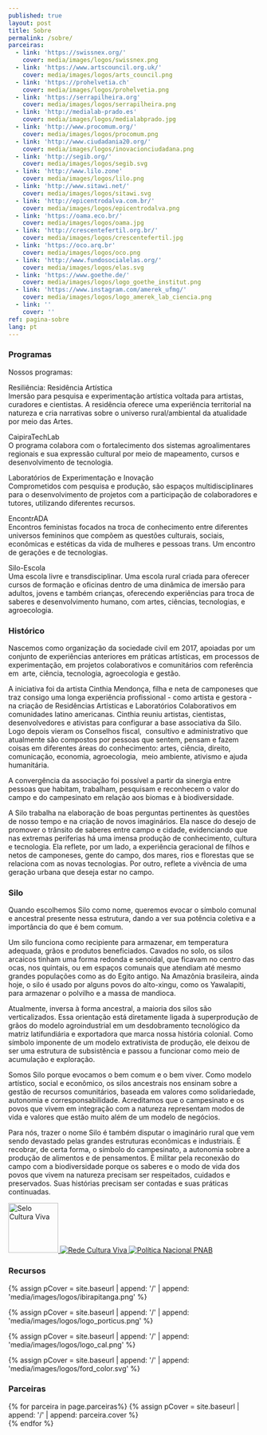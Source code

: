 ```yaml
---
published: true
layout: post
title: Sobre
permalink: /sobre/
parceiras:
  - link: 'https://swissnex.org/'
    cover: media/images/logos/swissnex.png
  - link: 'https://www.artscouncil.org.uk/'
    cover: media/images/logos/arts_council.png 
  - link: 'https://prohelvetia.ch'
    cover: media/images/logos/prohelvetia.png
  - link: 'https://serrapilheira.org'
    cover: media/images/logos/serrapilheira.png
  - link: 'http://medialab-prado.es'
    cover: media/images/logos/medialabprado.jpg
  - link: 'http://www.procomum.org/'
    cover: media/images/logos/procomum.png
  - link: 'http://www.ciudadania20.org/'
    cover: media/images/logos/inovacionciudadana.png
  - link: 'http://segib.org/'
    cover: media/images/logos/segib.svg
  - link: 'http://www.lilo.zone'
    cover: media/images/logos/lilo.png
  - link: 'http://www.sitawi.net/'
    cover: media/images/logos/sitawi.svg
  - link: 'http://epicentrodalva.com.br/'
    cover: media/images/logos/epicentrodalva.png
  - link: 'https://oama.eco.br/'
    cover: media/images/logos/oama.jpg
  - link: 'http://crescentefertil.org.br/'
    cover: media/images/logos/crescentefertil.jpg
  - link: 'https://oco.arq.br'
    cover: media/images/logos/oco.png
  - link: 'http://www.fundosocialelas.org/'
    cover: media/images/logos/elas.svg
  - link: 'https://www.goethe.de/'
    cover: media/images/logos/logo_goethe_institut.png
  - link: 'https://www.instagram.com/amerek_ufmg/'
    cover: media/images/logos/logo_amerek_lab_ciencia.png
  - link: ''
    cover: ''
ref: pagina-sobre
lang: pt
---
```


<div class="about-section-title-wrapper">
  <h3 class="about-section-title" id="programas">Programas</h3>
</div>
Nossos programas:

<span class="about-subtitle">Resiliência: Residência Artística</span>  
Imersão para pesquisa e experimentação artística voltada para artistas, curadores e cientistas. A residência oferece uma experiência territorial na natureza e cria narrativas sobre o universo rural/ambiental da atualidade por meio das Artes.

<span class="about-subtitle">CaipiraTechLab</span>  
O programa colabora com o fortalecimento dos sistemas agroalimentares regionais e sua expressão cultural por meio de mapeamento, cursos e desenvolvimento de tecnologia.

<span class="about-subtitle">Laboratórios de Experimentação e Inovação</span>  
Comprometidos com pesquisa e produção, são espaços multidisciplinares para o desenvolvimento de projetos com a participação de colaboradores e tutores, utilizando diferentes recursos. 

<span class="about-subtitle">EncontrADA</span>  
Encontros feministas focados na troca de conhecimento entre diferentes universos femininos que compõem as questões culturais, sociais, econômicas e estéticas da vida de mulheres e pessoas trans. Um encontro de gerações e de tecnologias. 

<span class="about-subtitle">Silo-Escola</span>  
Uma escola livre e transdisciplinar. Uma escola rural criada para oferecer cursos de formação e oficinas dentro de uma dinâmica de imersão para adultos, jovens e também crianças, oferecendo experiências para troca de saberes e desenvolvimento humano, com artes, ciências, tecnologias, e agroecologia.  

<div class="about-section-title-wrapper">
  <h3 class="about-section-title" id="historico">Histórico</h3>
</div>
Nascemos como organização da sociedade civil em 2017, apoiadas por um conjunto de experiências anteriores em práticas artísticas, em processos de experimentação, em projetos colaborativos e comunitários com referência em  arte, ciência, tecnologia, agroecologia e gestão.  

A iniciativa foi da artista Cinthia Mendonça, filha e neta de camponeses que traz consigo uma longa experiência profissional - como artista e gestora - na criação de Residências Artísticas e Laboratórios Colaborativos em comunidades latino americanas. Cinthia reuniu artistas, cientistas, desenvolvedores e ativistas para configurar a base associativa da Silo. Logo depois vieram os Conselhos fiscal,  consultivo e administrativo que atualmente são compostos por pessoas que sentem, pensam e fazem coisas em diferentes áreas do conhecimento: artes, ciência, direito, comunicação, economia, agroecologia,  meio ambiente, ativismo e ajuda humanitária.  

A convergência da associação foi possível a partir da sinergia entre pessoas que habitam, trabalham, pesquisam e reconhecem o valor do campo e do campesinato em relação aos biomas e à biodiversidade.  

A Silo trabalha na elaboração de boas perguntas pertinentes às questões de nosso tempo e na criação de novos imaginários. Ela nasce do desejo de promover o trânsito de saberes entre campo e cidade, evidenciando que nas extremas periferias há uma imensa produção de conhecimento, cultura e tecnologia. Ela reflete, por um lado, a experiência geracional de filhos e netos de camponeses, gente do campo, dos mares, rios e florestas que se relaciona com as novas tecnologias. Por outro, reflete a vivência de uma geração urbana que deseja estar no campo.  

<div class="about-section-title-wrapper">
  <h3 class="about-section-title" id="silo">Silo</h3>
</div>
Quando escolhemos Silo como nome, queremos evocar o símbolo comunal e ancestral presente nessa estrutura, dando a ver sua potência coletiva e a importância do que é bem comum.  

Um silo funciona como recipiente para armazenar, em temperatura adequada, grãos e produtos beneficiados. Cavados no solo, os silos arcaicos tinham uma forma redonda e senoidal, que ficavam no centro das ocas, nos quintais, ou em espaços comunais que atendiam até mesmo grandes populações como as do Egito antigo. Na Amazônia brasileira, ainda hoje, o silo é usado por alguns povos do alto-xingu, como os Yawalapiti, para armazenar o polvilho e a massa de mandioca.  

Atualmente, inversa à forma ancestral, a maioria dos silos são verticalizados. Essa orientação está diretamente ligada à superprodução de grãos do modelo agroindustrial em um desdobramento tecnológico da matriz latifundiária e exportadora que marca nossa história colonial. Como  símbolo imponente de um modelo extrativista de produção, ele deixou de ser uma estrutura de subsistência e passou a funcionar como meio de acumulação e exploração.  

Somos Silo porque evocamos o bem comum e o bem viver. Como modelo artístico, social e econômico, os silos ancestrais nos ensinam sobre a gestão de recursos comunitários, baseada em valores como solidariedade, autonomia e corresponsabilidade. Acreditamos que o campesinato e os povos que vivem em integração com a natureza representam modos de vida e valores que estão muito além de um modelo de negócios.  

Para nós, trazer o nome Silo é também disputar o imaginário rural que vem sendo devastado pelas grandes estruturas econômicas e industriais. É recobrar, de certa forma, o símbolo do campesinato, a autonomia sobre a produção de alimentos e de pensamentos. É militar pela reconexão do campo com a biodiversidade porque os saberes e o modo de vida dos povos que vivem na natureza precisam ser respeitados, cuidados e preservados. Suas histórias precisam ser contadas e suas práticas continuadas.  

<div class="about-section-title-wrapper">
  <div class="about-section-title" style="width: 80px; display: inline-block;" id="apoio"></div>
</div>
<div class="sobre-cultura-wrapper">
  <a class="sobre-cultura-a" href="https://culturaviva.cultura.gov.br/">
    <img class="sobre-cultura-img" style="height: 100px;" src="{{ site.baseurl }}/media/images/logos/footer/selo_cultura_viva.svg" alt="Selo Cultura Viva">
  </a>
  <a class="sobre-cultura-a" href="https://culturaviva.cultura.gov.br/">
    <img class="sobre-cultura-img" src="{{ site.baseurl }}/media/images/logos/footer/rede_cultura_viva.svg" alt="Rede Cultura Viva">
  </a>
  <a class="sobre-cultura-a" href="https://www.gov.br/cultura/pt-br/assuntos/politica-nacional-aldir-blanc">
    <img class="sobre-cultura-img" src="{{ site.baseurl }}/media/images/logos/footer/pnab.svg" alt="Política Nacional PNAB">
  </a>
</div>

<div class="about-section-title-wrapper">
  <h3 class="about-section-title" id="apoio">Recursos</h3>
</div>
<div class="parceiras-container">

  {% assign pCover = site.baseurl | append: '/' | append: 'media/images/logos/ibirapitanga.png' %}
   <a href="https://www.ibirapitanga.org.br" target="_blank">
    <div class="parceira-logo" style="background-image: url('{{ pCover }}');">
    </div>
  </a>

  {% assign pCover = site.baseurl | append: '/' | append: 'media/images/logos/logo_porticus.png' %}
   <a href="https://www.porticus.com/" target="_blank">
    <div class="parceira-logo" style="background-image: url('{{ pCover }}');">
    </div>
  </a>

  {% assign pCover = site.baseurl | append: '/' | append: 'media/images/logos/logo_cal.png' %}
   <a href="https://communityartslab.org/" target="_blank">
    <div class="parceira-logo" style="background-image: url('{{ pCover }}');">
    </div>
  </a>

  {% assign pCover = site.baseurl | append: '/' | append: 'media/images/logos/ford_color.svg' %}
  <a href="https://www.fordfoundation.org/" target="_blank">
    <div class="parceira-logo" style="background-image: url('{{ pCover }}');">
    </div>
  </a>
  
</div>

<div class="about-section-title-wrapper">
  <h3 class="about-section-title" id="parceiras">Parceiras</h3>
</div>

 <div class="parceiras-container">
    {% for parceira in page.parceiras%}
      {% assign pCover = site.baseurl | append: '/' | append: parceira.cover %}
    <a href="{{parceira.link}}" target="_blank">
      <div class="parceira-logo" style="background-image: url('{{ pCover }}');"></div>
    </a>
    {% endfor %}
</div>
